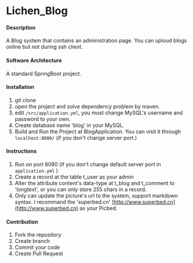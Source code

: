 # Lichen_Blog

#### Description
A Blog system that contains an administration page. 
You can uploud blogs online but not during ssh client.

#### Software Architecture
A standard SpringBoot project.

#### Installation

1. git clone
2. open the project and solve dependency problem by maven.
3. edit `/src/application.yml`, 
you must change MySQL's username and password to your own.
4. Create database name 'blog' in your MySQL.
5. Build and Run the Project at BlogApplication. 
You can visit it through `localhost:8080/`
(if you don't change server port.)

#### Instructions

1. Run on port 8080 
(if you don't change default server port in `application.yml` )
2. Create a record at the table t_user as your admin
3. Alter the attribute content's data-type 
at t_blog and t_comment to 'longtext', or you can only
store 255 chars in a record.
4. Only can update the picture's url to the system, support markdown syntax.
I recommand the 'superbed.cn' [http://www.superbed.cn](http://www.superbed.cn) 
as your Picbed.

#### Contribution

1.  Fork the repository
2.  Create branch
3.  Commit your code
4.  Create Pull Request
